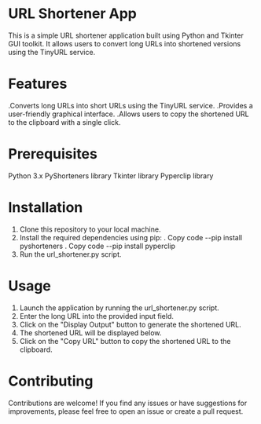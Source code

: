 # URL Shortener App
This is a simple URL shortener application built using Python and Tkinter GUI toolkit. It allows users to convert long URLs into shortened versions using the TinyURL service.

# Features
.Converts long URLs into short URLs using the TinyURL service.
.Provides a user-friendly graphical interface.
.Allows users to copy the shortened URL to the clipboard with a single click.
# Prerequisites
Python 3.x
PyShorteners library
Tkinter library
Pyperclip library
# Installation
1. Clone this repository to your local machine.
2. Install the required dependencies using pip:
. Copy code
--pip install pyshorteners
. Copy code
--pip install pyperclip
3. Run the url_shortener.py script.
# Usage
1. Launch the application by running the url_shortener.py script.
2. Enter the long URL into the provided input field.
3. Click on the "Display Output" button to generate the shortened URL.
4. The shortened URL will be displayed below.
5. Click on the "Copy URL" button to copy the shortened URL to the clipboard.
# Contributing
Contributions are welcome! If you find any issues or have suggestions for improvements, please feel free to open an issue or create a pull request.






